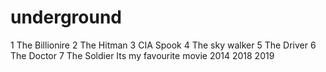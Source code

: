 # underground
1 The Billionire
2 The Hitman
3 CIA Spook
4 The sky walker
5 The Driver
6 The Doctor
7 The Soldier
Its my favourite movie
2014
2018
2019
